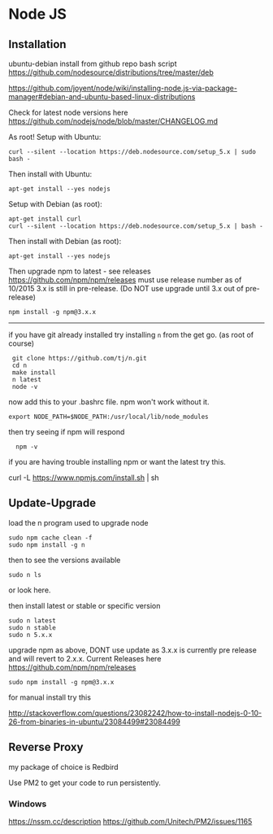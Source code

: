 # Node JS

## Installation

ubuntu-debian install from github repo bash script
https://github.com/nodesource/distributions/tree/master/deb

https://github.com/joyent/node/wiki/installing-node.js-via-package-manager#debian-and-ubuntu-based-linux-distributions

Check for latest node versions here
https://github.com/nodejs/node/blob/master/CHANGELOG.md

As root!  Setup with Ubuntu:

    curl --silent --location https://deb.nodesource.com/setup_5.x | sudo bash -

Then install with Ubuntu:

    apt-get install --yes nodejs

Setup with Debian (as root):

    apt-get install curl
    curl --silent --location https://deb.nodesource.com/setup_5.x | bash -

Then install with Debian (as root):

    apt-get install --yes nodejs

Then upgrade npm to latest - see releases
https://github.com/npm/npm/releases
must use release number as of 10/2015 3.x is still in pre-release.  (Do NOT use upgrade until 3.x out of pre-release)

    npm install -g npm@3.x.x

--------------

if you have git already installed try installing `n` from the get go.  (as root of course)

     git clone https://github.com/tj/n.git
     cd n
     make install
     n latest
     node -v

now add this to your .bashrc file.  npm won't work without it.

    export NODE_PATH=$NODE_PATH:/usr/local/lib/node_modules

then try seeing if npm will respond

      npm -v

if you are having trouble installing npm or want the latest try this.

curl -L https://www.npmjs.com/install.sh | sh



## Update-Upgrade

load the n program used to upgrade node

    sudo npm cache clean -f
    sudo npm install -g n
    
then to see the versions available
    
    sudo n ls

or look here.  

then install latest or stable or specific version    
    
    sudo n latest
    sudo n stable
    sudo n 5.x.x

upgrade npm as above, DONT use update as 3.x.x is currently pre release and will revert to 2.x.x.  Current Releases here https://github.com/npm/npm/releases

    sudo npm install -g npm@3.x.x


for manual install try this

http://stackoverflow.com/questions/23082242/how-to-install-nodejs-0-10-26-from-binaries-in-ubuntu/23084499#23084499

## Reverse Proxy

my package of choice is Redbird

Use PM2 to get your code to run persistently.  

### Windows
https://nssm.cc/description
https://github.com/Unitech/PM2/issues/1165